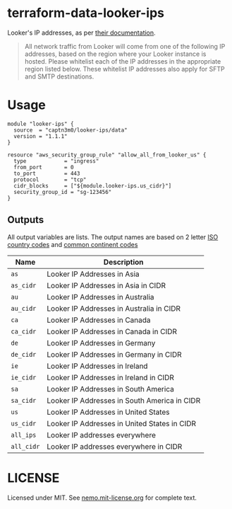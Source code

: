 # terraform-data-looker-ips

Looker's IP addresses,
as per [their documentation](https://docs.looker.com/setup-and-management/enabling-secure-db).

> All network traffic from Looker will come from one of the following IP addresses, based on the region where your Looker instance is hosted. Please whitelist each of the IP addresses in the appropriate region listed below. These whitelist IP addresses also apply for SFTP and SMTP destinations.

# Usage

```
module "looker-ips" {
  source  = "captn3m0/looker-ips/data"
  version = "1.1.1"
}

resource "aws_security_group_rule" "allow_all_from_looker_us" {
  type            = "ingress"
  from_port       = 0
  to_port         = 443
  protocol        = "tcp"
  cidr_blocks     = ["${module.looker-ips.us_cidr}"]
  security_group_id = "sg-123456"
}
```

## Outputs

All output variables are lists. The output names are based on 2 letter
[ISO country codes][3166] and [common continent codes](https://datahub.io/core/continent-codes#readme)

| Name      | Description                                  |
| --------- | -------------------------------------------- |
| `as`      | Looker IP Addresses in Asia                  |
| `as_cidr` | Looker IP Addresses in Asia in CIDR          |
| `au`      | Looker IP Addresses in Australia             |
| `au_cidr` | Looker IP Addresses in Australia in CIDR     |
| `ca`      | Looker IP Addresses in Canada                |
| `ca_cidr` | Looker IP Addresses in Canada in CIDR        |
| `de`      | Looker IP Addresses in Germany               |
| `de_cidr` | Looker IP Addresses in Germany in CIDR       |
| `ie`      | Looker IP Addresses in Ireland               |
| `ie_cidr` | Looker IP Addresses in Ireland in CIDR       |
| `sa`      | Looker IP Addresses in South America         |
| `sa_cidr` | Looker IP Addresses in South America in CIDR |
| `us`      | Looker IP Addresses in United States         |
| `us_cidr` | Looker IP Addresses in United States in CIDR |
| `all_ips` | Looker IP addresses everywhere               | 
| `all_cidr`| Looker IP addresses everywhere in CIDR       | 

# LICENSE

Licensed under MIT. See [nemo.mit-license.org](https://nemo.mit-license.org) for complete text.

[3166]: https://www.iso.org/obp/ui/#search
